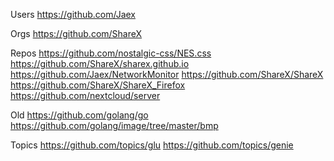 Users
https://github.com/Jaex

Orgs
https://github.com/ShareX

Repos
https://github.com/nostalgic-css/NES.css
https://github.com/ShareX/sharex.github.io
https://github.com/Jaex/NetworkMonitor
https://github.com/ShareX/ShareX
https://github.com/ShareX/ShareX_Firefox
https://github.com/nextcloud/server

Old
https://github.com/golang/go
https://github.com/golang/image/tree/master/bmp

Topics
https://github.com/topics/glu
https://github.com/topics/genie
